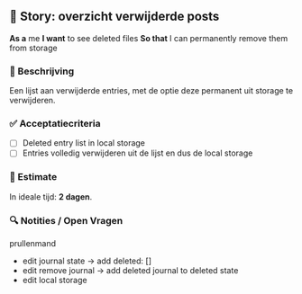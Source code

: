 ## 🧩 Story: overzicht verwijderde posts

**As a** me
**I want** to see deleted files
**So that** I can permanently remove them from storage

### 📝 Beschrijving

Een lijst aan verwijderde entries, met de optie deze permanent uit storage te verwijderen.

### ✅ Acceptatiecriteria

* [ ] Deleted entry list in local storage
* [ ] Entries volledig verwijderen uit de lijst en dus de local storage

### 🧮 Estimate
In ideale tijd: **2 dagen**.

### 🔍 Notities / Open Vragen

prullenmand

- edit journal state -> add deleted: []
- edit remove journal -> add deleted journal to deleted state
- edit local storage